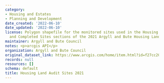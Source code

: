 ```yaml
---
category:
- Housing and Estates
- Planning and Development
date_created: '2022-06-10'
date_updated: '2022-06-10'
license: Polygon shapefile for the monitored sites used in the Housing Land Supply
  and Completed Sites sections of the 2021 Argyll and Bute Housing Land Audit
maintainer: Argyll and Bute Council
notes: <p>arcgis API</p>
organization: Argyll and Bute Council
original_dataset_link: https://www.arcgis.com/home/item.html?id=f27cc20e06e4416ead8b54f0df0bfafb
records: null
resources: []
schema: default
title: Housing Land Audit Sites 2021
---
```

